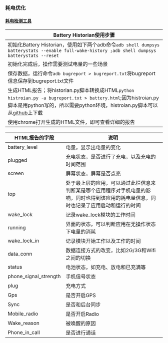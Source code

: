 ### 耗电优化
#### [耗电检测工具]()

|Battery Historian使用步骤|
|-------|
|初始化Battery Historian，使用如下两个adb命令`adb shell dumpsys batterystats --enable full-wake-history ;adb shell dumpsys batterystats --reset`|
|初始化完成后，操作需要测试电量的一些场景|
|保存数据，运行命令`adb bugreport > bugreport.txt`将bugreport信息保存到bugreport.txt文件|
|生成HTML报告；将historian.py脚本转换成HTML`python histroian.py -a bugreport.txt > battery.html`;因为histroian.py脚本是用python写的，所以需要python环境，histroian.py脚本可以从[github](https://github.com/google/battery-histroian)上下载|
|使用chrome打开生成的HTML文件，即可查看详细的报告|

|HTML报告的字段|说明|
|------|------|
|battery_level|电量，显示出电量的变化|
|plugged|充电状态，是否进行了充电，以及充电的时间范围|
|screen|屏幕状态，屏幕是否点亮|
|top|处于最上层的应用，可以通过此栏信息来判断某是哪个应用程序对手机电量的影响，同时也得到该应用的耗电量信息，同时也记录了应用启动和运行的时间|
|wake_lock|记录wake_lock模块的工作时间|
|running|界面的状态，可以判断应用在无操作状态下电量的消耗|
|wake_lock_in|记录模块开始工作以及工作的时间|
|data_conn|数据连接方式的改变，比如2G/3G和Wifi之间的切换|
|status|电池状态，如充电、放电和已充满等|
|phone_signal_strength|手机信号状态|
|plug|充电方式|
|Gps|是否开启GPS|
|Sync|是否和后台同步|
|Mobile_radio|是否开启Radio|
|Wake_reason|被唤醒的原因|
|Phone_in_call|是否进行通话|
